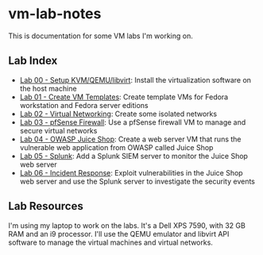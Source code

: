 # vm-lab-notes
This is documentation for some VM labs I'm working on.

## Lab Index

- [Lab 00 - Setup KVM/QEMU/libvirt](./lab-00-setup-kvm-qemu-libvirt/_index.md): Install the virtualization software on the host machine
- [Lab 01 - Create VM Templates](./lab-01-create-vm-templates/_index.md): Create template VMs for Fedora workstation and Fedora server editions
- [Lab 02 - Virtual Networking](./lab-02-virtual-networking/_index.md): Create some isolated networks
- [Lab 03 - pfSense Firewall](./lab-03-pfsense-firewall/_index.md): Use a pfSense firewall VM to manage and secure virtual networks
- [Lab 04 - OWASP Juice Shop](./lab-04-owasp-juice-shop/_index.md): Create a web server VM that runs the vulnerable web application from OWASP called Juice Shop
- [Lab 05 - Splunk](./lab-05-splunk/_index.md): Add a Splunk SIEM server to monitor the Juice Shop web server
- [Lab 06 - Incident Response](./lab-06-incident-response/_index.md): Exploit vulnerabilities in the Juice Shop web server and use the Splunk server to investigate the security events

## Lab Resources
I'm using my laptop to work on the labs. It's a Dell XPS 7590, with 32 GB RAM and an i9 processor. I'll use the QEMU emulator and libvirt API software to manage the virtual machines and virtual networks.